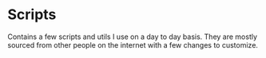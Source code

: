 # Scripts

Contains a few scripts and utils I use on a day to day basis. They are mostly sourced from other people on the internet with a few changes to customize. 
